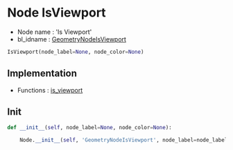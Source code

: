 # Node IsViewport

- Node name : 'Is Viewport'
- bl_idname : [GeometryNodeIsViewport](https://docs.blender.org/api/current/bpy.types.GeometryNodeIsViewport.html)


``` python
IsViewport(node_label=None, node_color=None)
```
## Implementation

- Functions : [is_viewport](/docs/GeoNodes/GeoNodesTree.md#is_viewport)

## Init

``` python
def __init__(self, node_label=None, node_color=None):

    Node.__init__(self, 'GeometryNodeIsViewport', node_label=node_label, node_color=node_color)
```
